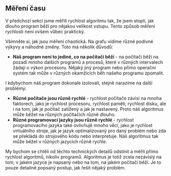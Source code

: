 ## Měření času

V předchozí sekci jsme měřili rychlost algoritmu tak, že jsem stopli, jak dlouho program běží pro nějakou velikost vstupu. Tento způsob měření rychlosti není ovšem vůbec praktický.

Všimněte si, jak jsou měření chaotická. Na grafu vidíme různé podivné výkyvy a náhodné změny. Toto má několik důvodů:

- **Náš program není to jediné, co na počítači běží** - na počítači běží na pozadí mnoho dalších programů a procesů, které v různých intervalech žádají o výkon procesoru. Nějaký jiný program nebo přímo operační systém tak může v různých okamžicích běh našeho programu zpomalit.

I kdybychom náš program dokonale izolovali, stejně narazíme na další problémy:

- **Různé počítače jsou různě rychlé** - rychlost počítače závisí na mnoha faktorech, jako je rychlost procesoru, rychlost paměti, rychlost disku, ale i na tom, jak je počítač zatížený a jak je nastavený. Proto náš algoritmus může běžet na různých počítačích různě dlouho.
- **Různé programovací jazyky jsou různě rychlé** - rychlost programovacího jazyka také ovlivňujě mnoho věci, jako je rychlost virtuálního stroje, jak je jazyk optimalizovaný pro daný problém nebo zda se překládá do strojového kódu nebo interpretuje. Náš algoritmus tak může běžet v různých jazycích různě rychle.

My bychom se chtěli od těchto technických detailů odstínit a měřit přímo rychlost algoritmů, nikoliv programů. Algoritmus je totiž zcela nezávislý na tom, v jakém jazyce je napsaný nebo na tom, na jakém počítači běží. Je to pouze detailně popsaný postup, jak řešit nějaký problém. 
